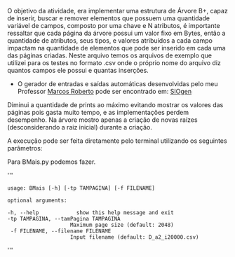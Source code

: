 O objetivo da atividade, era implementar uma estrutura de Árvore B+, capaz de inserir, buscar e remover elementos que possuem uma quantidade variável de campos, composto por uma chave e N atributos, é importante ressaltar que cada página da árvore possui um valor fixo em Bytes, então a quantidade de atributos, seus tipos, e valores atribuídos a cada campo impactam na quantidade de elementos que pode ser inserido em cada uma das páginas criadas.
Neste arquivo temos os arquivos de exemplo que utilizei para os testes no formato .csv onde o próprio nome do arquivo diz quantos campos ele possui e quantas inserções.

* O gerador de entradas e saídas automáticas desenvolvidas pelo meu Professor [Marcos Roberto](https://github.com/ribeiromarcos) pode ser encontrado em: [SIOgen](https://ribeiromarcos.github.io/siogen/)

Diminui a quantidade de prints ao máximo evitando mostrar os valores das páginas pois gasta muito tempo, e as implementações perdem desempenho. Na árvore mostro apenas a criação de novas raízes (desconsiderando a raiz inicial) durante a criação.

A execução pode ser feita diretamente pelo terminal utilizando os seguintes parâmetros: 


Para BMais.py podemos fazer.

'''

    usage: BMais [-h] [-tp TAMPAGINA] [-f FILENAME]

    optional arguments:

    -h, --help            show this help message and exit
    -tp TAMPAGINA, --tamPagina TAMPAGINA
                        Maximum page size (default: 2048)
     -f FILENAME, --filename FILENAME
                        Input filename (default: D_a2_i20000.csv)

'''
